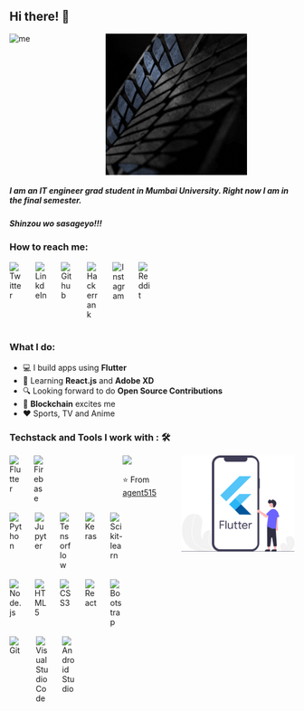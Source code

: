 <h2> Hi there! 👋</h2>

<div style="width:420px; display:flex; flex-direction: row; justify-content:space-between">

<img src="./assets/my.gif" alt="me" height="250"/>

<img src="./assets/scouts.gif" alt="scouts" height="250"/>

</div>

##### I am an IT engineer grad student in Mumbai University. Right now I am in the final semester.

##### Shinzou wo sasageyo!!!

### How to reach me:

<div style="width: 250px; display:flex; flex-direction: row; justify-content: space-between">
<a href="https://twitter.com/imRo51">
  <img align="left" alt="Twitter" width="22px" src="https://cdn.jsdelivr.net/npm/simple-icons@v3/icons/twitter.svg" />
</a>
<a href="https://www.linkedin.com/in/rohit-kokate-7676ba184/">
  <img align="left" alt="LinkdeIn" width="22px" src="https://cdn.jsdelivr.net/npm/simple-icons@v3/icons/linkedin.svg" />
</a>
<a href="https://github.com/agent515">
  <img align="left" alt="Github" width="22px" src="https://cdn.jsdelivr.net/npm/simple-icons@v3/icons/github.svg" />
</a>

<a href="https://www.hackerrank.com/agent515">
  <img align="left" alt="Hackerrank" width="22px" src="https://cdn.jsdelivr.net/npm/simple-icons@v3/icons/hackerrank.svg" />
</a>
<a href="https://www.instagram.com/acker_man_9/">
  <img align="left" alt="Instagram" width="22px" src="https://cdn.jsdelivr.net/npm/simple-icons@v3/icons/instagram.svg" />
</a>

<a href="https://www.reddit.com/user/agent515/">
  <img align="left" alt="Reddit" width="22px" src="https://cdn.jsdelivr.net/npm/simple-icons@v3/icons/reddit.svg" />
</a>
</div>
<br />

### What I do:

- 💻 I build apps using <strong>Flutter</strong>
- 🌱 Learning <strong>React.js</strong> and <strong>Adobe XD</strong>
- 🔍 Looking forward to do <strong>Open Source Contributions</strong>
- 🤩 <strong>Blockchain</strong> excites me
- ❤️ Sports, TV and Anime

### Techstack and Tools I work with : 🛠

<div>

<div style="float:left">

<div style="width: 65px; display:flex; flex-direction: row; justify-content: space-between">

<img align="left" alt="Flutter" width="22px" src="https://cdn.jsdelivr.net/npm/simple-icons@v3/icons/flutter.svg" />

<img align="left" alt="Firebase" width="22px" src="https://cdn.jsdelivr.net/npm/simple-icons@v3/icons/firebase.svg" />

</div>

<br/>

<div style="width: 200px; display:flex; flex-direction: row; justify-content: space-between">

<img align="left" alt="Python" width="22px" src="https://cdn.jsdelivr.net/npm/simple-icons@v3/icons/python.svg" />

<img align="left" alt="Jupyter" width="22px" src="https://cdn.jsdelivr.net/npm/simple-icons@v3/icons/jupyter.svg" />

<img align="left" alt="Tensorflow" width="22px" src="https://cdn.jsdelivr.net/npm/simple-icons@v3/icons/tensorflow.svg" />

<img align="left" alt="Keras" width="22px" src="https://cdn.jsdelivr.net/npm/simple-icons@v3/icons/keras.svg" />

<img align="left" alt="Scikit-learn" width="22px" src="https://cdn.jsdelivr.net/npm/simple-icons@v3/icons/scikit-learn.svg" />

</div>

<br/>

<div style="width: 200px; display:flex; flex-direction: row; justify-content: space-between">

<img align="left" alt="Node.js" width="22px" src="https://cdn.jsdelivr.net/npm/simple-icons@v3/icons/node-dot-js.svg" />

<img align="left" alt="HTML5" width="22px" src="https://cdn.jsdelivr.net/npm/simple-icons@v3/icons/html5.svg" />

<img align="left" alt="CSS3" width="22px" src="https://cdn.jsdelivr.net/npm/simple-icons@v3/icons/css3.svg" />

<img align="left" alt="React" width="22px" src="https://cdn.jsdelivr.net/npm/simple-icons@v3/icons/react.svg" />

<img align="left" alt="Bootstrap" width="22px" src="https://cdn.jsdelivr.net/npm/simple-icons@v3/icons/bootstrap.svg" />

</div>

<br/>

<div style="width: 115px; display:flex; flex-direction: row; justify-content: space-between">

<img align="left" alt="Git" width="22px" src="https://cdn.jsdelivr.net/npm/simple-icons@v3/icons/git.svg" />

<img align="left" alt="Visual Studio Code" width="22px" src="https://cdn.jsdelivr.net/npm/simple-icons@v3/icons/visualstudiocode.svg" />

<img align="left" alt="Android Studio" width="22px" src="https://cdn.jsdelivr.net/npm/simple-icons@v3/icons/androidstudio.svg" />

</div>

</div>

<div style="float:right">

<img src="./assets/flutter-dev.svg" allt="Flutter-dev" width="200"/>

</div>

</div>

<img src="https://github-readme-stats.vercel.app/api?username=agent515&show_icons=true&theme=radical">

⭐️ From [agent515](https://github.com/agent515)
